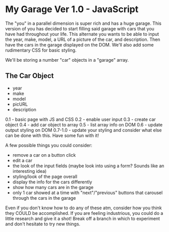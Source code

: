 My Garage Ver 1.0 - JavaScript
==============================

The "you" in a parallel dimension is super rich and has a huge garage. This version of you has decided to start filling said garage with cars that you have had throughout your life. This alternate you wants to be able to input the year, make, model, a URL of a picture of the car, and description. Then have the cars in the garage displayed on the DOM. We'll also add some rudimentary CSS for basic styling.

We'll be storing a number "car" objects in a "garage" array.

The Car Object
--------------
* year
* make
* model
* picURL
* description

0.1 - basic page with JS and CSS
0.2 - enable user input
0.3 - create car object
0.4 - add car object to array
0.5 - list array info on DOM
0.6 - update output styling on DOM
0.7-1.0 - update your styling and consider what else can be done with this. Have some fun with it!

A few possible things you could consider:
* remove a car on a button click
* edit a car
* the look of the input fields (maybe look into using a form? Sounds like an interesting idea)
* styling/look of the page overall
* display the info for the cars differently
* show how many cars are in the garage
* only 1 car showed at a time with "next"/"previous" buttons that carousel through the cars in the garage

Even if you don't know how to do any of these atm, consider how you think they COULD be accomplished. If you are feeling industrious, you could do a little research and give it a shot! Break off a branch in which to experiment and don't hesitate to try new things.
